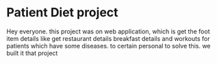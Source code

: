 # Patient Diet project
 Hey everyone. this project was on web application, which is get the foot item details like get restaurant details breakfast details and workouts for patients which have some diseases. to certain personal to solve this. we built it that project
